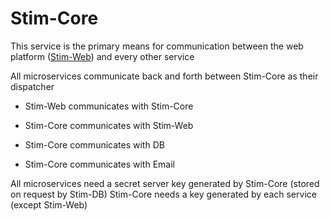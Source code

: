 # Stim-Core

This service is the primary means for communication between the web platform ([Stim-Web](https://github.com/danielvolchek/stim-web)) and every other service 

All microservices communicate back and forth between Stim-Core as their dispatcher

- Stim-Web communicates with Stim-Core

- Stim-Core communicates with Stim-Web
- Stim-Core communicates with DB
- Stim-Core communicates with Email

All microservices need a secret server key generated by Stim-Core (stored on request by Stim-DB)
Stim-Core needs a key generated by each service (except Stim-Web)

